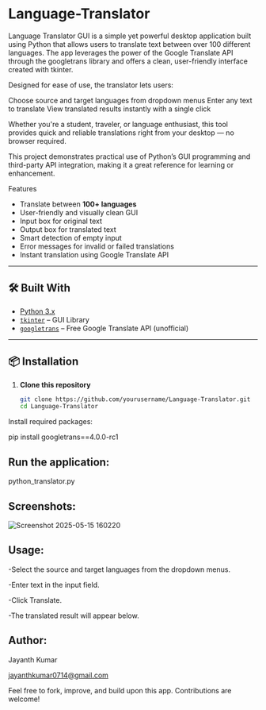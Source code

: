 # Language-Translator
Language Translator GUI is a simple yet powerful desktop application built using Python that allows users to translate text between over 100 different languages. The app leverages the power of the Google Translate API through the googletrans library and offers a clean, user-friendly interface created with tkinter.

Designed for ease of use, the translator lets users:

Choose source and target languages from dropdown menus
Enter any text to translate
View translated results instantly with a single click

Whether you're a student, traveler, or language enthusiast, this tool provides quick and reliable translations right from your desktop — no browser required.

This project demonstrates practical use of Python’s GUI programming and third-party API integration, making it a great reference for learning or enhancement.

 Features

-  Translate between **100+ languages**
-  User-friendly and visually clean GUI
-  Input box for original text
-  Output box for translated text
-  Smart detection of empty input
-  Error messages for invalid or failed translations
-  Instant translation using Google Translate API

---

## 🛠️ Built With

- [Python 3.x](https://www.python.org/)
- [`tkinter`](https://docs.python.org/3/library/tkinter.html) – GUI Library
- [`googletrans`](https://pypi.org/project/googletrans/) – Free Google Translate API (unofficial)

---
## 📦 Installation

1. **Clone this repository**
   ```bash
   git clone https://github.com/yourusername/Language-Translator.git
   cd Language-Translator
   ```
   
Install required packages:

pip install googletrans==4.0.0-rc1

## Run the application:
python_translator.py

## Screenshots:
![Screenshot 2025-05-15 160220](https://github.com/user-attachments/assets/86d96992-9685-40a0-a784-91986ad03ff4)


## Usage:

-Select the source and target languages from the dropdown menus.

-Enter text in the input field.

-Click Translate.

-The translated result will appear below.



## Author:

Jayanth Kumar

jayanthkumar0714@gmail.com

Feel free to fork, improve, and build upon this app. Contributions are welcome!
